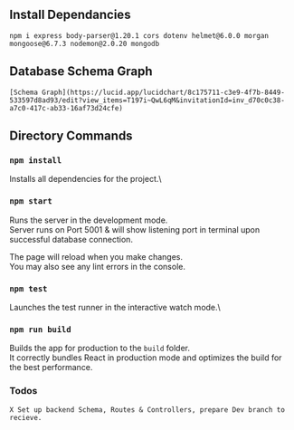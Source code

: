 ## Install Dependancies

    npm i express body-parser@1.20.1 cors dotenv helmet@6.0.0 morgan mongoose@6.7.3 nodemon@2.0.20 mongodb

## Database Schema Graph

    [Schema Graph](https://lucid.app/lucidchart/8c175711-c3e9-4f7b-8449-533597d8ad93/edit?view_items=T197i~QwL6qM&invitationId=inv_d70c0c38-a7c0-417c-ab33-16af73d24cfe)

## Directory Commands

### `npm install`

Installs all dependencies for the project.\

### `npm start`

Runs the server in the development mode.\
Server runs on Port 5001 & will show listening port in terminal upon successful database connection.

The page will reload when you make changes.\
You may also see any lint errors in the console.

### `npm test`

Launches the test runner in the interactive watch mode.\

### `npm run build`

Builds the app for production to the `build` folder.\
It correctly bundles React in production mode and optimizes the build for the best performance.

### Todos

    X Set up backend Schema, Routes & Controllers, prepare Dev branch to recieve.